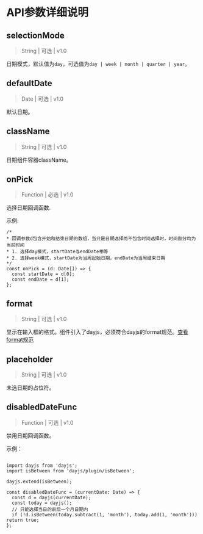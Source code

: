 # API参数详细说明

## selectionMode

> String | 可选 | v1.0

日期模式，默认值为`day`，可选值为` day | week | month | quarter | year `。

## defaultDate

> Date | 可选 | v1.0

默认日期。

## className

> String | 可选 | v1.0

日期组件容器className。

## onPick

> Function | 必选 | v1.0

选择日期回调函数.

示例:

```
/*
* 回调参数d包含开始和结束日期的数组，当只是日期选择而不包含时间选择时，时间部分均为当前时间
* 1. 选择day模式，startDate与endDate相等
* 2. 选择week模式，startDate为当周起始日期，endDate为当周结束日期
*/
const onPick = (d: Date[]) => {
  const startDate = d[0];
  const endDate = d[1];
};
```

## format

> String | 可选 | v1.0

显示在输入框的格式。组件引入了dayjs，必须符合dayjs的format规范。[查看format规范](https://dayjs.gitee.io/docs/zh-CN/display/format)

## placeholder

> String | 可选 | v1.0

未选日期的占位符。

## disabledDateFunc

> Function | 可选 | v1.0

禁用日期回调函数。

示例：

```

import dayjs from 'dayjs';
import isBetween from 'dayjs/plugin/isBetween';

dayjs.extend(isBetween);

const disabledDateFunc = (currentDate: Date) => {
  const d = dayjs(currentDate);
  const today = dayjs();
  // 只能选择当日的前后一个月日期内
  if (!d.isBetween(today.subtract(1, 'month'), today.add(1, 'month'))) return true;
};

```
